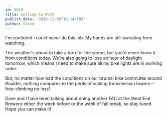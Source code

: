 ```yaml
---
id: 5619
title: Getting to Work
publish_date: "2010-11-06T18:14:59Z"
author: Steve
---
```

I'm confident I could never do this job. My hands are still sweating from watching.

The weather's about to take a turn for the worse, but you'd never know it from conditions today. We're also going to lose an hour of daylight tomorrow, which means I need to make sure all my bike lights are in working order.

But, no matter how bad the conditions on our brumal bike commutes around Boulder, nothing compares to the perils of scaling transmission towers—free-climbing no less!

Dave and I have been talking about doing another FAC at the West End Brewery either the week before or the week of fall break, so stay tuned. Hope you can make it!
